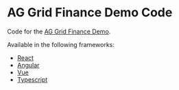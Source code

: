 # AG Grid Finance Demo Code

Code for the [AG Grid Finance Demo](https://ag-grid.com/example-finance).

Available in the following frameworks:

* [React](./react/)
* [Angular](./angular/)
* [Vue](./vue/)
* [Typescript](./typescript/)
